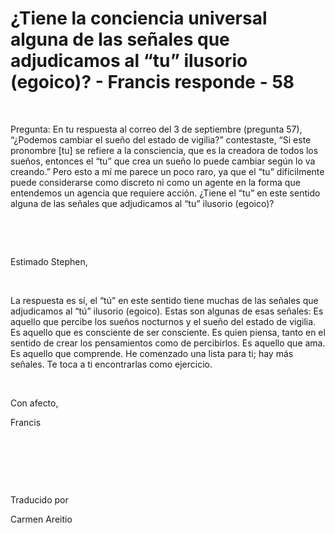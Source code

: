 # ¿Tiene la conciencia universal alguna de las señales que adjudicamos al “tu” ilusorio (egoico)? - Francis responde - 58



&nbsp;





Pregunta: En tu respuesta al correo del 3 de septiembre (pregunta 57), &ldquo;&iquest;Podemos cambiar el sue&ntilde;o del estado de vigilia?&rdquo; contestaste, &ldquo;Si este pronombre [tu] se refiere a la consciencia, que es la creadora de todos los sue&ntilde;os, entonces el &ldquo;tu&rdquo; que crea un sue&ntilde;o lo puede cambiar seg&uacute;n lo va creando.&rdquo; Pero esto a m&iacute; me parece un poco raro, ya que el &ldquo;tu&rdquo; dif&iacute;cilmente puede considerarse como discreto ni como un agente en la forma que entendemos un agencia que requiere acci&oacute;n. &iquest;Tiene el &ldquo;tu&rdquo; en este sentido alguna de las se&ntilde;ales que adjudicamos al &ldquo;tu&rdquo; ilusorio (egoico)? 






&nbsp;







&nbsp;






Estimado Stephen,






&nbsp;






La respuesta es s&iacute;, el &ldquo;t&uacute;&rdquo; en este sentido tiene muchas de las se&ntilde;ales que adjudicamos al &ldquo;t&uacute;&rdquo; ilusorio (egoico). Estas son algunas de esas se&ntilde;ales: Es aquello que percibe los sue&ntilde;os nocturnos y el sue&ntilde;o del estado de vigilia. Es aquello que es consciente de ser consciente. Es quien piensa, tanto en el sentido de crear los pensamientos como de percibirlos. Es aquello que ama. Es aquello que comprende. He comenzado una lista para ti; hay m&aacute;s se&ntilde;ales. Te toca a ti encontrarlas como ejercicio.






&nbsp;






Con afecto,





Francis






&nbsp;







&nbsp;







&nbsp;






Traducido por 






Carmen Areitio









